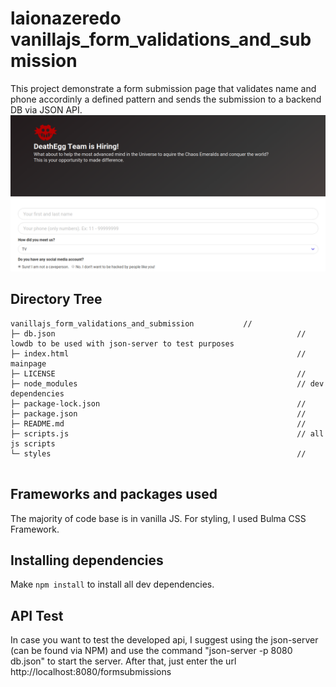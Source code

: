 # __laionazeredo__ vanillajs_form_validations_and_submission
This project demonstrate a form submission page that validates name and phone accordinly a defined pattern and sends the submission to a backend DB via JSON API.
![Representação da Página](/assets/final_result_page.png)

 ## Directory Tree
```
vanillajs_form_validations_and_submission           //
├─ db.json                                                      // lowdb to be used with json-server to test purposes
├─ index.html                                                   // mainpage
├─ LICENSE                                                      //
├─ node_modules                                                 // dev dependencies
├─ package-lock.json                                            // 
├─ package.json                                                 //
├─ README.md                                                    //
├─ scripts.js                                                   // all js scripts
└─ styles                                                       // 
  
```

## Frameworks and packages used
The majority of code base is in vanilla JS. For styling, I used Bulma CSS Framework.

## Installing dependencies
Make `npm install` to install all dev dependencies.

## API Test
In case you want to test the developed api, I suggest using the json-server (can be found via NPM) and use the command "json-server -p 8080 db.json" to start the server. After that, just enter the url http://localhost:8080/formsubmissions